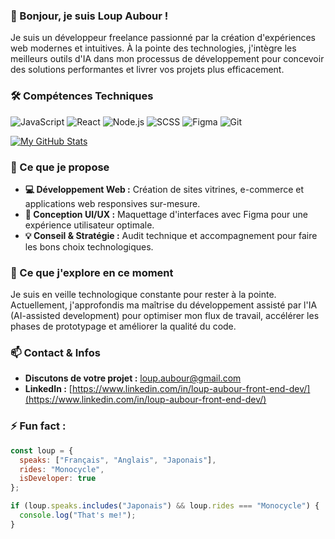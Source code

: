 ### 👋 Bonjour, je suis Loup Aubour !

Je suis un développeur freelance passionné par la création d'expériences web modernes et intuitives. À la pointe des technologies, j'intègre les meilleurs outils d'IA dans mon processus de développement pour concevoir des solutions performantes et livrer vos projets plus efficacement.

### 🛠️ Compétences Techniques

![JavaScript](https://img.shields.io/badge/JavaScript-F7DF1E?style=for-the-badge&logo=javascript&logoColor=black)
![React](https://img.shields.io/badge/React-20232A?style=for-the-badge&logo=react&logoColor=61DAFB)
![Node.js](https://img.shields.io/badge/Node.js-339933?style=for-the-badge&logo=nodedotjs&logoColor=white)
![SCSS](https://img.shields.io/badge/SCSS-CC6699?style=for-the-badge&logo=sass&logoColor=white)
![Figma](https://img.shields.io/badge/Figma-F24E1E?style=for-the-badge&logo=figma&logoColor=white)
![Git](https://img.shields.io/badge/Git-F05032?style=for-the-badge&logo=git&logoColor=white)

[![My GitHub Stats](https://github-readme-stats.vercel.app/api?username=Okamixtape&show_icons=true&theme=tokyonight&hide_border=true)](https://github.com/Okamixtape)

### 🚀 Ce que je propose

- **💻 Développement Web :** Création de sites vitrines, e-commerce et applications web responsives sur-mesure.
- **🎨 Conception UI/UX :** Maquettage d'interfaces avec Figma pour une expérience utilisateur optimale.
- **💡 Conseil & Stratégie :** Audit technique et accompagnement pour faire les bons choix technologiques.

### 🌱 Ce que j'explore en ce moment

Je suis en veille technologique constante pour rester à la pointe. Actuellement, j'approfondis ma maîtrise du développement assisté par l'IA (AI-assisted development) pour optimiser mon flux de travail, accélérer les phases de prototypage et améliorer la qualité du code.

### 📫 Contact & Infos

- **Discutons de votre projet :** [loup.aubour@gmail.com](mailto:loup.aubour@gmail.com)
- **LinkedIn :** [https://www.linkedin.com/in/loup-aubour-front-end-dev/](https://www.linkedin.com/in/loup-aubour-front-end-dev/)

### ⚡ Fun fact : 

```javascript
const loup = {
  speaks: ["Français", "Anglais", "Japonais"],
  rides: "Monocycle",
  isDeveloper: true
};

if (loup.speaks.includes("Japonais") && loup.rides === "Monocycle") {
  console.log("That's me!");
}